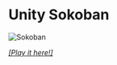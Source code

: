 # Unity Sokoban

![Sokoban](http://ajhager.com/images/sokoban.png)

_[[Play it here!]](http://ajhager.com/sokoban/)_
